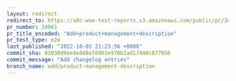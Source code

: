 ```yaml
---
layout: redirect
redirect_to: https://a8c-woo-test-reports.s3.amazonaws.com/public/pr/34961/e2e/index.html
pr_number: 34961
pr_title_encoded: "Add+product+management+description"
pr_test_type: e2e
last_published: "2022-10-05 21:23:56 +0000"
commit_sha: 03930d9ee4e048ef6961e970b1ad17440c877056
commit_message: "Add changelog entries"
branch_name: add/product-management-description
---
```

